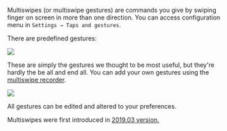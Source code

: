 Multiswipes (or multiswipe gestures) are commands you give by swiping finger on screen in more than one direction. You can access configuration menu in `Settings → Taps and gestures`.

There are predefined gestures:

![](https://user-images.githubusercontent.com/202757/54091240-104e0680-437e-11e9-939f-3f8e4d150e31.png)

These are simply the gestures we thought to be most useful, but they're hardly the be all and end all. You can add your own gestures using the [multiswipe recorder](https://github.com/koreader/koreader/pull/4644).

![](https://user-images.githubusercontent.com/202757/53261580-b4745400-36d4-11e9-87aa-72b9dd13d289.png)

All gestures can be edited and altered to your preferences.

Multiswipes were first introduced in [2019.03 version.](https://github.com/koreader/koreader/releases/tag/v2019.03)